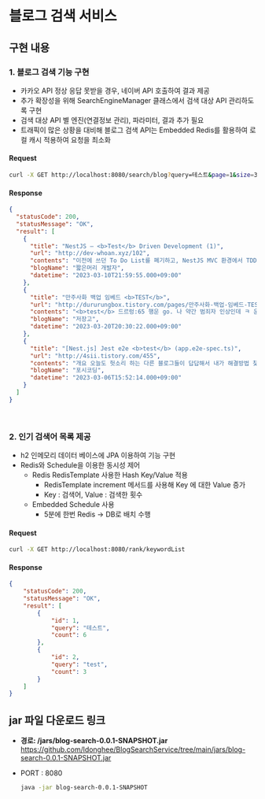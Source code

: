 # 블로그 검색 서비스

## 구현 내용
### 1. 블로그 검색 기능 구현
  - 카카오 API 정상 응답 못받을 경우, 네이버 API 호출하여 결과 제공 
  - 추가 확장성을 위해 SearchEngineManager 클래스에서 검색 대상 API 관리하도록 구현
  - 검색 대상 API 별 엔진(연결정보 관리), 파라미터, 결과 추가 필요
  - 트래픽이 많은 상황을 대비해 블로그 검색 API는 Embedded Redis를 활용하여 로컬 캐시 적용하여 요청을 최소화

 
#### Request
```bash
curl -X GET http://localhost:8080/search/blog?query=테스트&page=1&size=3&sort=accuracy
```

#### Response
```json
{
  "statusCode": 200,
  "statusMessage": "OK",
  "result": [
    {
      "title": "NestJS — <b>Test</b> Driven Development (1)",
      "url": "http://dev-whoan.xyz/102",
      "contents": "이전에 쓰던 To Do List를 폐기하고, NestJS MVC 환경에서 TDD를 수행하는 법을 작성하려 한다. 크게 Unit <b>Test</b>와 Integration <b>Test</b>로 나누어서 연재할 예정이다. 간략한 MVC 흔히 서비스의 프론트엔드에서 발생하는 요청을 처리하기 위해 우리는 백엔드의 시스템을 MVC 디자인 패턴을 이용해 설계하곤 한다. MVC 패턴을...",
      "blogName": "짧은머리 개발자",
      "datetime": "2023-03-10T21:59:55.000+09:00"
    },
    {
      "title": "만주사화 백업 임베드 <b>TEST</b>",
      "url": "http://dururungbox.tistory.com/pages/만주사화-백업-임베드-TEST",
      "contents": "<b>test</b> 드르렁:65 행운 go. 나 약간 범죄자 인상인데 ㅋ 운 기준치: 65/32/13 굴림: 19 판정결과: 어려운 성공 히읗:93 ? dksl 아니 잘못굴렷다 넘 오랜마에 왓셔 히읗:히히!!! 45 드르렁:킄킄 히읗:사담사담 호오 호오오~ 좋군뇨 호오옹 드르렁 (GM):굿 사실 이걸 우리..별로 안 쓸것같지만 그래도 ㅋㅋ 히읗:그냥 오너캐...",
      "blogName": "저장고",
      "datetime": "2023-03-20T20:30:22.000+09:00"
    },
    {
      "title": "[Nest.js] Jest e2e <b>test</b> (app.e2e-spec.ts)",
      "url": "http://4sii.tistory.com/455",
      "contents": "개요 오늘도 헛소리 하는 다른 블로그들이 답답해서 내가 해결방법 찾아 정리해본다. 기본 세팅 app.e2e-spec.ts import { <b>Test</b>, TestingModule } from &#39;@nestjs/testing&#39;; import { INestApplication } from &#39;@nestjs/common&#39;; import * as request from &#39;supertest&#39;; import { AppModule } from &#39;./../src/app.module...",
      "blogName": "포시코딩",
      "datetime": "2023-03-06T15:52:14.000+09:00"
    }
  ]
}
```
<br/>

### 2. 인기 검색어 목록 제공
- h2 인메모리 데이터 베이스에 JPA 이용하여 기능 구현
- Redis와 Schedule을 이용한 동시성 제어 
  - Redis RedisTemplate 사용한 Hash Key/Value 적용
    - RedisTemplate increment 메서드를 사용해 Key 에 대한 Value 증가
    - Key : 검색어, Value : 검색한 횟수
  - Embedded Schedule 사용
    - 5분에 한번 Redis -> DB로 배치 수행
    
#### Request
```bash
curl -X GET http://localhost:8080/rank/keywordList
```

#### Response
```json
{
    "statusCode": 200,
    "statusMessage": "OK",
    "result": [
        {
            "id": 1,
            "query": "테스트",
            "count": 6
        },
        {
            "id": 2,
            "query": "test",
            "count": 3
        }
    ]
}
```


## jar 파일 다운로드 링크

- **경로: /jars/blog-search-0.0.1-SNAPSHOT.jar**
  https://github.com/ldonghee/BlogSearchService/tree/main/jars/blog-search-0.0.1-SNAPSHOT.jar
- PORT : 8080


  ```bash
  java -jar blog-search-0.0.1-SNAPSHOT
  ```